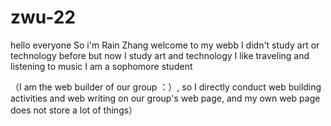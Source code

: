 # zwu-22
hello everyone
So i'm Rain Zhang
welcome to my webb
I didn't study art or technology before but now I study art and technology
I like traveling and listening to music
I am a sophomore student

（I am the web builder of our group ：）, so I directly conduct web building activities and web writing on our group's web page, and my own web page does not store a lot of things）